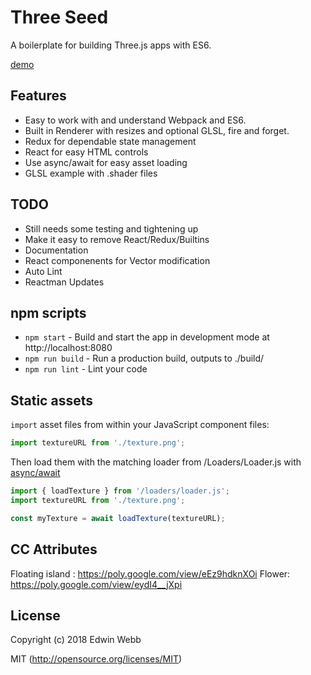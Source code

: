 # Three Seed

A boilerplate for building Three.js apps with ES6. 

[demo](http://edwinwebb.github.io/three-seed/)

## Features
* Easy to work with and understand Webpack and ES6.
* Built in Renderer with resizes and optional GLSL, fire and forget.
* Redux for dependable state management
* React for easy HTML controls
* Use async/await for easy asset loading
* GLSL example with .shader files

## TODO
* Still needs some testing and tightening up
* Make it easy to remove React/Redux/Builtins
* Documentation
* React componenents for Vector modification
* Auto Lint
* Reactman Updates

## npm scripts

* `npm start` - Build and start the app in development mode at http://localhost:8080
* `npm run build` - Run a production build, outputs to ./build/
* `npm run lint` - Lint your code

## Static assets

`import` asset files from within your JavaScript component files:

```javascript
import textureURL from './texture.png';
```

Then load them with the matching loader from /Loaders/Loader.js with [async/await](https://developer.mozilla.org/en-US/docs/Web/JavaScript/Reference/Statements/async_function)

```javascript
import { loadTexture } from '/loaders/loader.js';
import textureURL from './texture.png';

const myTexture = await loadTexture(textureURL);
```

## CC Attributes
Floating island : https://poly.google.com/view/eEz9hdknXOi
Flower: https://poly.google.com/view/eydI4__jXpi

## License

Copyright (c) 2018 Edwin Webb

MIT (http://opensource.org/licenses/MIT)
